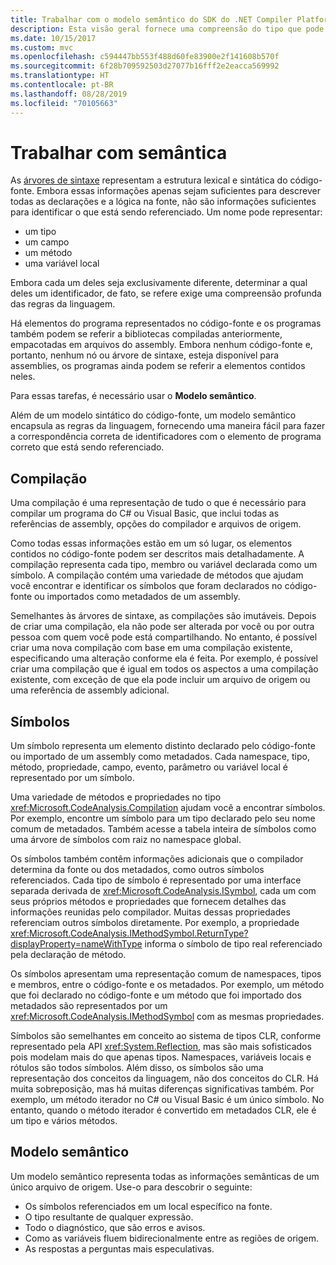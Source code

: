 ```yaml
---
title: Trabalhar com o modelo semântico do SDK do .NET Compiler Platform
description: Esta visão geral fornece uma compreensão do tipo que pode ser usado para entender e manipular o modelo semântico do código.
ms.date: 10/15/2017
ms.custom: mvc
ms.openlocfilehash: c594447bb553f488d60fe83900e2f141608b570f
ms.sourcegitcommit: 6f28b709592503d27077b16fff2e2eacca569992
ms.translationtype: HT
ms.contentlocale: pt-BR
ms.lasthandoff: 08/28/2019
ms.locfileid: "70105663"
---
```

# <a name="work-with-semantics"></a>Trabalhar com semântica

As [árvores de sintaxe](work-with-syntax.md) representam a estrutura lexical e sintática do código-fonte. Embora essas informações apenas sejam suficientes para descrever todas as declarações e a lógica na fonte, não são informações suficientes para identificar o que está sendo referenciado. Um nome pode representar:

- um tipo
- um campo
- um método
- uma variável local

Embora cada um deles seja exclusivamente diferente, determinar a qual deles um identificador, de fato, se refere exige uma compreensão profunda das regras da linguagem. 

Há elementos do programa representados no código-fonte e os programas também podem se referir a bibliotecas compiladas anteriormente, empacotadas em arquivos do assembly. Embora nenhum código-fonte e, portanto, nenhum nó ou árvore de sintaxe, esteja disponível para assemblies, os programas ainda podem se referir a elementos contidos neles.

Para essas tarefas, é necessário usar o **Modelo semântico**.

Além de um modelo sintático do código-fonte, um modelo semântico encapsula as regras da linguagem, fornecendo uma maneira fácil para fazer a correspondência correta de identificadores com o elemento de programa correto que está sendo referenciado.

## <a name="compilation"></a>Compilação

Uma compilação é uma representação de tudo o que é necessário para compilar um programa do C# ou Visual Basic, que inclui todas as referências de assembly, opções do compilador e arquivos de origem. 

Como todas essas informações estão em um só lugar, os elementos contidos no código-fonte podem ser descritos mais detalhadamente. A compilação representa cada tipo, membro ou variável declarada como um símbolo. A compilação contém uma variedade de métodos que ajudam você encontrar e identificar os símbolos que foram declarados no código-fonte ou importados como metadados de um assembly.

Semelhantes às árvores de sintaxe, as compilações são imutáveis. Depois de criar uma compilação, ela não pode ser alterada por você ou por outra pessoa com quem você pode está compartilhando. No entanto, é possível criar uma nova compilação com base em uma compilação existente, especificando uma alteração conforme ela é feita. Por exemplo, é possível criar uma compilação que é igual em todos os aspectos a uma compilação existente, com exceção de que ela pode incluir um arquivo de origem ou uma referência de assembly adicional.

## <a name="symbols"></a>Símbolos

Um símbolo representa um elemento distinto declarado pelo código-fonte ou importado de um assembly como metadados. Cada namespace, tipo, método, propriedade, campo, evento, parâmetro ou variável local é representado por um símbolo. 

Uma variedade de métodos e propriedades no tipo <xref:Microsoft.CodeAnalysis.Compilation> ajudam você a encontrar símbolos. Por exemplo, encontre um símbolo para um tipo declarado pelo seu nome comum de metadados. Também acesse a tabela inteira de símbolos como uma árvore de símbolos com raiz no namespace global.

Os símbolos também contêm informações adicionais que o compilador determina da fonte ou dos metadados, como outros símbolos referenciados. Cada tipo de símbolo é representado por uma interface separada derivada de <xref:Microsoft.CodeAnalysis.ISymbol>, cada um com seus próprios métodos e propriedades que fornecem detalhes das informações reunidas pelo compilador. Muitas dessas propriedades referenciam outros símbolos diretamente. Por exemplo, a propriedade <xref:Microsoft.CodeAnalysis.IMethodSymbol.ReturnType?displayProperty=nameWithType> informa o símbolo de tipo real referenciado pela declaração de método.

Os símbolos apresentam uma representação comum de namespaces, tipos e membros, entre o código-fonte e os metadados. Por exemplo, um método que foi declarado no código-fonte e um método que foi importado dos metadados são representados por um <xref:Microsoft.CodeAnalysis.IMethodSymbol> com as mesmas propriedades.

Símbolos são semelhantes em conceito ao sistema de tipos CLR, conforme representado pela API <xref:System.Reflection>, mas são mais sofisticados pois modelam mais do que apenas tipos. Namespaces, variáveis locais e rótulos são todos símbolos. Além disso, os símbolos são uma representação dos conceitos da linguagem, não dos conceitos do CLR. Há muita sobreposição, mas há muitas diferenças significativas também. Por exemplo, um método iterador no C# ou Visual Basic é um único símbolo. No entanto, quando o método iterador é convertido em metadados CLR, ele é um tipo e vários métodos.

## <a name="semantic-model"></a>Modelo semântico

Um modelo semântico representa todas as informações semânticas de um único arquivo de origem. Use-o para descobrir o seguinte: 

- Os símbolos referenciados em um local específico na fonte.
- O tipo resultante de qualquer expressão.
- Todo o diagnóstico, que são erros e avisos.
- Como as variáveis fluem bidirecionalmente entre as regiões de origem.
- As respostas a perguntas mais especulativas.
